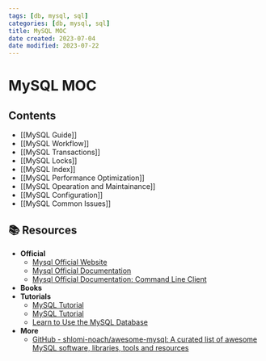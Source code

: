 ```yaml
---
tags: [db, mysql, sql]
categories: [db, mysql, sql]
title: MySQL MOC
date created: 2023-07-04
date modified: 2023-07-22
---
```


# MySQL MOC

## Contents

- [[MySQL Guide]]
- [[MySQL Workflow]]
- [[MySQL Transactions]]
- [[MySQL Locks]]
- [[MySQL Index]]
- [[MySQL Performance Optimization]]
- [[MySQL Opearation and Maintainance]]
- [[MySQL Configuration]]
- [[MySQL Common Issues]]

## 📚 Resources

- **Official**
	- [Mysql Official Website](https://www.mysql.com/)
	- [Mysql Official Documentation](https://dev.mysql.com/doc/)
	- [Mysql Official Documentation: Command Line Client](https://dev.mysql.com/doc/refman/8.0/en/mysql.html)
- **Books**
- **Tutorials**
	- [MySQL Tutorial](https://www.w3schools.com/MySQL/default.asp)
	- [MySQL Tutorial](https://www.w3schools.com/MySQL/default.asp)
	- [Learn to Use the MySQL Database](https://www.freecodecamp.org/news/learn-to-use-the-mysql-database/)
- **More**
	- [GitHub - shlomi-noach/awesome-mysql: A curated list of awesome MySQL software, libraries, tools and resources](https://github.com/shlomi-noach/awesome-mysql)
